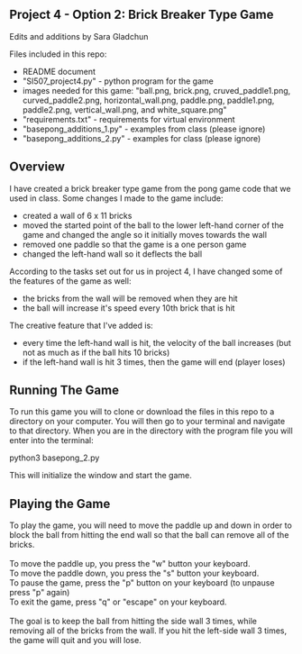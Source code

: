 <h2>Project 4 - Option 2: Brick Breaker Type Game</h2>
Edits and additions by Sara Gladchun

Files included in this repo:
* README document
* "SI507_project4.py" - python program for the game
* images needed for this game: "ball.png, brick.png, cruved_paddle1.png, curved_paddle2.png, horizontal_wall.png, paddle.png, paddle1.png, paddle2.png, vertical_wall.png, and white_square.png"
* "requirements.txt" - requirements for virtual environment
* "basepong_additions_1.py" - examples from class (please ignore)
* "basepong_additions_2.py" - examples for class (please ignore)

<h2>Overview</h2>
I have created a brick breaker type game from the pong game code that we used in class.
Some changes I made to the game include:

* created a wall of 6 x 11 bricks
* moved the started point of the ball to the lower left-hand corner of the game and changed the angle so it initially moves towards the wall
* removed one paddle so that the game is a one person game
* changed the left-hand wall so it deflects the ball

According to the tasks set out for us in project 4, I have changed some of the features of the game as well:

* the bricks from the wall will be removed when they are hit
* the ball will increase it's speed every 10th brick that is hit

The creative feature that I've added is:

* every time the left-hand wall is hit, the velocity of the ball increases (but not as much as if the ball hits 10 bricks)
* if the left-hand wall is hit 3 times, then the game will end (player loses)

<h2>Running The Game</h2>

To run this game you will to clone or download the files in this repo to a directory on your computer.
You will then go to your terminal and navigate to that directory. When you are in the directory with the program file you will enter into the terminal:

python3 basepong_2.py

This will initialize the window and start the game.

<h2>Playing the Game</h2>
To play the game, you will need to move the paddle up and down in order to block the ball from hitting the end wall so that the ball can remove all of the bricks.<br>
<br>
To move the paddle up, you press the "w" button your keyboard.<br>
To move the paddle down, you press the "s" button your keyboard.<br>
To pause the game, press the "p" button on your keyboard (to unpause press "p" again)<br>
To exit the game, press "q" or "escape" on your keyboard.<br>
<br>
The goal is to keep the ball from hitting the side wall 3 times, while removing all of the bricks from the wall. If you hit the left-side wall 3 times, the game will quit and you will lose.
